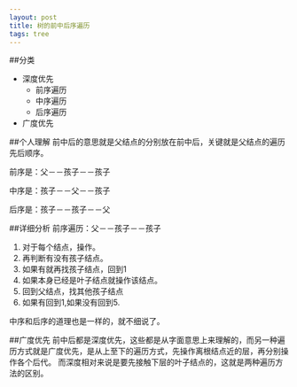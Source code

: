 ```yaml
---
layout: post
title: 树的前中后序遍历
tags: tree
---
```


##分类

* 深度优先
	* 前序遍历
	* 中序遍历
	* 后序遍历
* 广度优先

##个人理解
前中后的意思就是父结点的分别放在前中后，关键就是父结点的遍历先后顺序。

前序是：父－－孩子－－孩子

中序是：孩子－－父－－孩子

后序是：孩子－－孩子－－父

##详细分析
前序遍历：父－－孩子－－孩子

1. 对于每个结点，操作。
2. 再判断有没有孩子结点。
3. 如果有就再找孩子结点，回到1
4. 如果本身已经是叶子结点就操作该结点。
5. 回到父结点，找其他孩子结点
6. 如果有回到1,如果没有回到5.

中序和后序的道理也是一样的，就不细说了。

##广度优先
前中后都是深度优先，这些都是从字面意思上来理解的，而另一种遍历方式就是广度优先，是从上至下的遍历方式，先操作离根结点近的层，再分别操作各个后代。
而深度相对来说是要先接触下层的叶子结点的，这就是两种遍历方法的区别。


